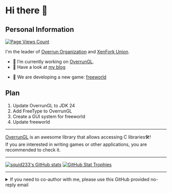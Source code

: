 # Hi there 👋

## Personal Information

[![Page Views Count](https://badges.toozhao.com/badges/01GN1CZYTMRBEZR0T1KBJFBHHT/blue.svg)](https://badges.toozhao.com/stats/01GN1CZYTMRBEZR0T1KBJFBHHT "Get your own page views count badge on badges.toozhao.com")

I'm the leader of [Overrun Organization](https://github.com/Over-Run) and [XenFork Union](https://github.com/XenFork).

- 🔭 I’m currently working on [OverrunGL](https://github.com/Over-Run/overrungl).
- 📓 Have a look at [my blog](https://squid233.github.io/)
<!--- 📫 How to reach me: [discussions](https://github.com/squid233/squid233/discussions)-->
- 👀 We are developing a new game: [freeworld](https://github.com/XenFork/freeworld)

## Plan

1. Update OverrunGL to JDK 24
2. Add FreeType to OverrunGL
3. Create a GUI system for freeworld
4. Update freeworld

---

[OverrunGL](https://github.com/Over-Run/overrungl) is an awesome library that allows accessing C libraries🛠️!  
If you are interested in writing games or other applications, you are recommended to check it.

---

[![squid233's GitHub stats](https://github-readme-stats.vercel.app/api?username=squid233&count_private=true&show_icons=true&theme=dracula)](https://github.com/anuraghazra/github-readme-stats)
[![GitHub Stat Trophies](https://github-profile-trophy.vercel.app/?username=squid233&theme=onedark)](https://github.com/ryo-ma/github-profile-trophy)

---

<details>
  <summary>If you need to co-author with me, please use this GitHub provided no-reply email</summary>
  <code>60126026+squid233@users.noreply.github.com</code>
</details>

<!--
**squid233/squid233** is a ✨ _special_ ✨ repository because its `README.md` (this file) appears on your GitHub profile.

Here are some ideas to get you started:

- 🔭 I’m currently working on ...
- 🌱 I’m currently learning ...
- 👯 I’m looking to collaborate on ...
- 🤔 I’m looking for help with ...
- 💬 Ask me about ...
- 📫 How to reach me: ...
- 😄 Pronouns: ...
- ⚡ Fun fact: ...
-->
